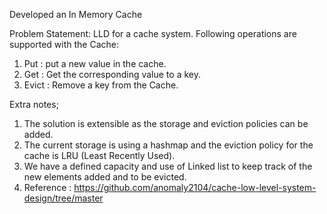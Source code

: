 Developed an In Memory Cache 


Problem Statement:
LLD for a cache system.
Following operations are supported with the Cache:

1. Put : put a new value in the cache.
2. Get : Get the corresponding value to a key.
3. Evict : Remove a key from the Cache.

Extra notes;

1. The solution is extensible as the storage and eviction policies can be added.
2. The current storage is using a hashmap and the eviction policy for the cache is LRU (Least Recently Used).
3. We have a defined capacity and use of Linked list to keep track of the new elements added and to be evicted.
4. Reference : https://github.com/anomaly2104/cache-low-level-system-design/tree/master
